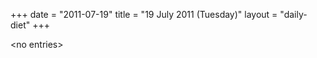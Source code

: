 +++
date = "2011-07-19"
title = "19 July 2011 (Tuesday)"
layout = "daily-diet"
+++


\<no entries\>
